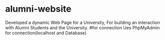 # alumni-website
Developed a dynamic Web Page for a University, For building an interaction with Alumni Students and the  University. 
#for connection
Ues PhpMyAdmin for connection(localhost and Database)
